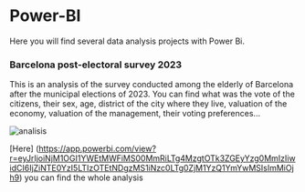 # Power-BI
Here you will find several data analysis projects with Power Bi. 
### Barcelona post-electoral survey 2023
This is an analysis of the survey conducted among the elderly of Barcelona after the municipal elections of 2023. You can find what was the vote of the citizens, their sex, age, district of the city where they live, valuation of the economy, valuation of the management, their voting preferences... 

![analisis](https://github.com/itsmariaaa/Power-BI/assets/165412651/7e8cd686-5a35-4355-8674-82a2fa781715)

[Here] (https://app.powerbi.com/view?r=eyJrIjoiNjM1OGI1YWEtMWFiMS00MmRiLTg4MzgtOTk3ZGEyYzg0MmIzIiwidCI6IjZiNTE0YzI5LTIzOTEtNDgzMS1iNzc0LTg0ZjM1YzQ1YmYwMSIsImMiOjh9)  you can find the whole analysis 
